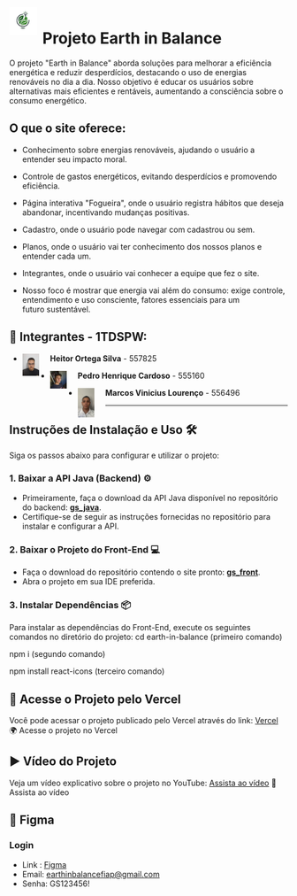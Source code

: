 <img src="https://github.com/Cardoso2626/gs_front/blob/main/earth-in-balance/src/img/logo.png?raw=true" alt="Logo do Projeto" width="50" style="float:left; margin-right: 10px; vertical-align: middle;" /> 

# Projeto Earth in Balance
O projeto "Earth in Balance" aborda soluções para melhorar a eficiência energética e reduzir desperdícios, destacando o uso de energias renováveis no dia a dia. Nosso objetivo é educar os usuários sobre alternativas mais eficientes e rentáveis, aumentando a consciência sobre o consumo energético.

## O que o site oferece:

- Conhecimento sobre energias renováveis, ajudando o usuário a entender seu impacto moral.

- Controle de gastos energéticos, evitando desperdícios e promovendo eficiência.

- Página interativa "Fogueira", onde o usuário registra hábitos que deseja abandonar, incentivando mudanças positivas.

- Cadastro, onde o usuário pode navegar com cadastrou ou sem.

- Planos, onde o usuário vai ter conhecimento dos nossos planos e entender cada um.
  
- Integrantes, onde o usuário vai conhecer a equipe que fez o site.

- Nosso foco é mostrar que energia vai além do consumo: exige controle, entendimento e uso consciente, fatores essenciais para um futuro sustentável.


## 👥 Integrantes - 1TDSPW:

- **Heitor Ortega Silva** - 557825 <img src="https://github.com/Cardoso2626/gs_front/blob/main/earth-in-balance/src/img/heitor.jpeg" alt="Logo do Projeto" width="30" style="float:left; margin-right: 20px; vertical-align: middle;" /> 

- **Pedro Henrique Cardoso** - 555160 <img src="earth-in-balance/src/img/pedro.jpg" alt="Logo do Projeto" width="30" style="float:left; margin-right: 20px; vertical-align: middle;" /> 
- **Marcos Vinicius Lourenço** - 556496 <img src="earth-in-balance/src/img/marcos.jpg" alt="Logo do Projeto" width="30" style="float:left; margin-right: 20px; vertical-align: middle;" /> 

---

## Instruções de Instalação e Uso 🛠️

Siga os passos abaixo para configurar e utilizar o projeto:

### 1. Baixar a API Java (Backend) ⚙️

- Primeiramente, faça o download da API Java disponível no repositório do backend: [**gs_java**](https://github.com/Cardoso2626/gs_java).
- Certifique-se de seguir as instruções fornecidas no repositório para instalar e configurar a API.

### 2. Baixar o Projeto do Front-End 💻

- Faça o download do repositório contendo o site pronto: [**gs_front**](https://github.com/Cardoso2626/gs_front).
- Abra o projeto em sua IDE preferida.

### 3. Instalar Dependências 📦

Para instalar as dependências do Front-End, execute os seguintes comandos no diretório do projeto:
cd earth-in-balance (primeiro comando)

npm i (segundo comando)

npm install react-icons (terceiro comando)

## 🔗 Acesse o Projeto pelo Vercel
Você pode acessar o projeto publicado pelo Vercel através do link: [Vercel](https://earth-in-balance.vercel.app/)
🌍 Acesse o projeto no Vercel

## ▶️ Vídeo do Projeto
Veja um vídeo explicativo sobre o projeto no YouTube: [Assista ao vídeo](https://www.youtube.com/watch?v=EsLuIzuFfH8)
🎥 Assista ao vídeo

## 🎨 Figma
### Login
- Link : [Figma](https://www.figma.com/design/R4gDJUcaNwIiCoPTEvyU1L/Untitled?node-id=0-1&node-type=canvas&t=5IxKulmxpMZIf6t9-0)
- Email: earthinbalancefiap@gmail.com
- Senha: GS123456!
